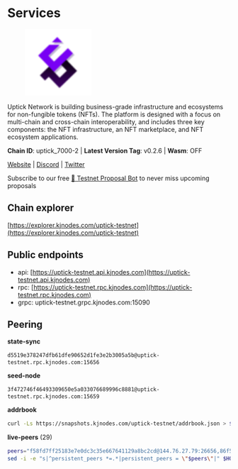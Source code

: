 # Services

<figure><img src="https://raw.githubusercontent.com/kj89/cosmos-images/main/logos/uptick.png" width="150" alt=""><figcaption></figcaption></figure>

Uptick Network is building business-grade infrastructure and  ecosystems for non-fungible tokens (NFTs). The platform is  designed with a focus on multi-chain and cross-chain interoperability,  and includes three key components: the NFT infrastructure, an NFT  marketplace, and NFT ecosystem applications.

**Chain ID**: uptick_7000-2 | **Latest Version Tag**: v0.2.6 | **Wasm**: OFF

[Website](https://uptick.network) | [Discord](https://discord.gg/UzeHS7fu5H) | [Twitter](https://twitter.com/uptickproject)



Subscribe to our free [🤖 Testnet Proposal Bot](https://t.me/kjnodes_testnet_proposal_bot) to never miss upcoming proposals


## Chain explorer
[https://explorer.kjnodes.com/uptick-testnet](https://explorer.kjnodes.com/uptick-testnet)

## Public endpoints

* api: [https://uptick-testnet.api.kjnodes.com](https://uptick-testnet.api.kjnodes.com)
* rpc: [https://uptick-testnet.rpc.kjnodes.com](https://uptick-testnet.rpc.kjnodes.com)
* grpc: uptick-testnet.grpc.kjnodes.com:15090

## Peering

**state-sync**

```text
d5519e378247dfb61dfe90652d1fe3e2b3005a5b@uptick-testnet.rpc.kjnodes.com:15656
```

**seed-node**

```text
3f472746f46493309650e5a033076689996c8881@uptick-testnet.rpc.kjnodes.com:15659
```

**addrbook**
```bash
curl -Ls https://snapshots.kjnodes.com/uptick-testnet/addrbook.json > $HOME/.uptickd/config/addrbook.json
```

**live-peers** (29)
```bash
peers="f58fd7ff25183e7e0dc3c35e667641129a8bc2cd@144.76.27.79:26656,86f50af23369997882ca3988eabeba998b4f07cc@65.109.92.79:10656,a818920590d15226a206ec4c73b1c5c20c56a435@65.21.134.202:26666,d5519e378247dfb61dfe90652d1fe3e2b3005a5b@65.109.68.190:15656,ecd9cdd6c326999926c455b2a821c0d01c7c3755@5.9.147.185:21656,11995495f726f4e4c2ab74862fdb30e87c167448@65.108.195.235:27656,bd486ff0635581c0680e28e93453ba8a26fc5fa8@181.214.147.81:10656,e24bde7fe207160442fe6b93ee376a739def5757@51.222.248.153:26656,a489dcbd4c5b7ef20d77c51dba217e85c631f463@65.108.105.48:20456,1c66685cbf5c8dc0a739eb57c896d35eb2eed17c@65.109.50.106:28656,1bb6d67af0dd1d452e294e9df430d07bccefe502@185.215.167.241:26656,b483acbcae7ccd1244f588144245e9d1124c3de5@88.99.56.200:26666,174a57a0d4b914b5a9823a5f3f47ae4b06d9809e@65.108.206.118:60956,878101ab9ad2402bfd700a3da58223778461c753@185.245.182.152:26656,52cdb51fe8692dea11de23b8c97c9d947a6eb1c2@51.222.44.116:10656,b9d3fe835ded0b93c39befad43fb3c4964ae740f@91.195.101.100:26656,8ed9ffbd365e360804c6140e4906a5263c5b608a@116.203.157.163:10656,1266d32b49d7472934028ed09454ebae1c7ce09e@65.108.71.80:26656,8eaa8bc68e79a3c9b2037f4f675985cdbb1657e4@65.109.136.251:26656,0afb5ce897e69eec34fb32bf87f4a2f93f79e0b3@65.109.65.210:30656,6448141234bb5b99dd8644d0fe03438d3920b6b7@65.109.6.21:26656,9d4d5e7c4f7c7cd0b7ef5fa580a0ea9e07f7bcc0@204.93.241.110:27656,7831b5c5cc90fa95ea99a0cea5d1ad07dfcc7b9c@185.245.183.187:26656,a0ba1a2b6caf31706d10d0ac8a456160c35dc9a0@38.242.208.19:26656,6a775f6034f64827a6220de07b1ad344284bbf51@194.163.155.84:46656,d8777278648d8fc93800692a8b96a7f104df4f9a@194.163.135.127:26656,eb5a3112a64944e2bd701ff8aa99ab95209c6310@185.198.27.110:26656,af5262526a0800a29a0a7194e1488a9fa62d0005@195.3.223.208:26656,7a4f1c0baa2ff31c02163fb658c4eb8d119193c7@95.214.52.173:18656"
sed -i -e "s|^persistent_peers *=.*|persistent_peers = \"$peers\"|" $HOME/.uptickd/config/config.toml
```
